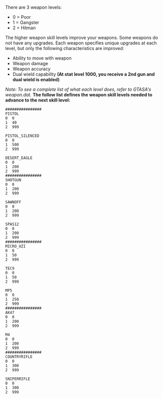There are 3 weapon levels:

-   0 = Poor
-   1 = Gangster
-   2 = Hitman

The higher weapon skill levels improve your weapons. Some weapons do not have any upgrades. Each weapon specifies unique upgrades at each level, but only the following characteristics are improved:

-   Ability to move with weapon
-   Weapon damage
-   Weapon accuracy
-   Dual wield capability **(At stat level 1000, you receive a 2nd gun and dual wield is enabled)**

*Note: To see a complete list of what each level does, refer to GTASA's weapon.dat.*
**The follow list defines the weapon skill levels needed to advance to the next skill level:**

    ################
    PISTOL
    0  0
    1  40
    2  999

    PISTOL_SILENCED
    0  0
    1  500
    2  999

    DESERT_EAGLE
    0  0
    1  200
    2  999
    ################
    SHOTGUN
    0  0
    1  200
    2  999

    SAWNOFF
    0  0
    1  200
    2  999

    SPAS12
    0  0
    1  200
    2  999
    ################
    MICRO_UZI
    0  0
    1  50
    2  999

    TEC9
    0  0
    1  50
    2  999

    MP5
    0  0
    1  250
    2  999
    ################
    AK47
    0  0
    1  200
    2  999

    M4
    0  0
    1  200
    2  999
    ################
    COUNTRYRIFLE
    0  0
    1  300
    2  999

    SNIPERRIFLE
    0  0
    1  300
    2  999
